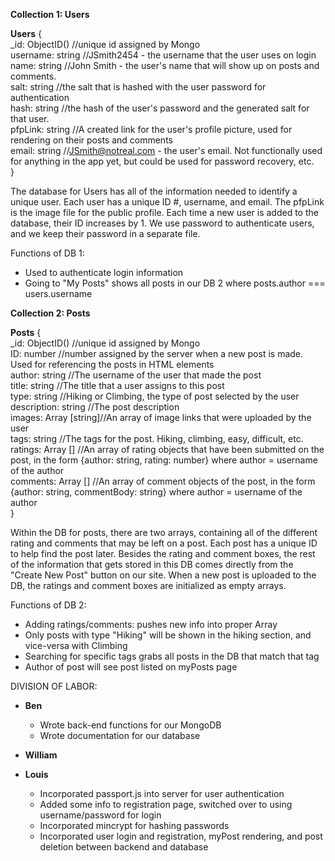 __Collection 1: Users__

**Users** {    
  _id: ObjectID()            //unique id assigned by Mongo   
  username: string           //JSmith2454 - the username that the user uses on login  
  name: string               //John Smith - the user's name that will show up on posts and comments.  
  salt: string               //the salt that is hashed with the user password for authentication  
  hash: string               //the hash of the user's password and the generated salt for that user.  
  pfpLink: string            //A created link for the user's profile picture, used for rendering on their posts and comments    
  email: string              //JSmith@notreal.com - the user's email. Not functionally used for anything in the app yet, but could be used for password recovery, etc.  
}  

The database for Users has all of the information needed to identify a unique user. Each user has a unique ID #, username, and email. The pfpLink is the image file for the public profile. Each time a new user is added to the database, their ID increases by 1. We use password to authenticate users, and we keep their password in a separate file.

Functions of DB 1:
- Used to authenticate login information
- Going to "My Posts" shows all posts in our DB 2 where posts.author === users.username

__Collection 2: Posts__

**Posts** {  
  _id: ObjectID()       //unique id assigned by Mongo  
  ID: number            //number assigned by the server when a new post is made. Used for referencing the posts in HTML elements  
  author: string        //The username of the user that made the post   
  title: string         //The title that a user assigns to this post   
  type: string          //Hiking or Climbing, the type of post selected by the user  
  description: string   //The post description  
  images: Array [string]//An array of image links that were uploaded by the user   
  tags: string          //The tags for the post. Hiking, climbing, easy, difficult, etc.    
  ratings: Array []     //An array of rating objects that have been submitted on the post, in the form {author: string, rating: number} where author = username of the author  
  comments: Array []    //An array of comment objects of the post, in the form {author: string, commentBody: string} where author = username of the author  
}  

Within the DB for posts, there are two arrays, containing all of the different rating and comments that may be left on a post. Each post has a unique ID to help find the post later. Besides the rating and comment boxes, the rest of the information that gets stored in this DB comes directly from the "Create New Post" button on our site. When a new post is uploaded to the DB, the ratings and comment boxes are initialized as empty arrays.

Functions of DB 2:
- Adding ratings/comments: pushes new info into proper Array
- Only posts with type "Hiking" will be shown in the hiking section, and vice-versa with Climbing
- Searching for specific tags grabs all posts in the DB that match that tag
- Author of post will see post listed on myPosts page

DIVISION OF LABOR:
- **Ben**
  - Wrote back-end functions for our MongoDB
  - Wrote documentation for our database

- **William**


- **Louis**
  - Incorporated passport.js into server for user authentication
  - Added some info to registration page, switched over to using username/password for login
  - Incorporated mincrypt for hashing passwords
  - Incorporated user login and registration, myPost rendering, and post deletion between backend and database

